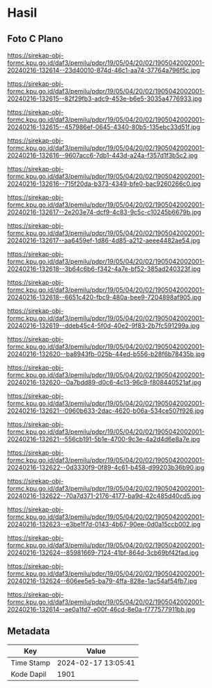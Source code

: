 # Hasil

## Foto C Plano

https://sirekap-obj-formc.kpu.go.id/daf3/pemilu/pdpr/19/05/04/20/02/1905042002001-20240216-132614--23d40010-874d-46c1-aa74-37764a796f5c.jpg

https://sirekap-obj-formc.kpu.go.id/daf3/pemilu/pdpr/19/05/04/20/02/1905042002001-20240216-132615--82f29fb3-adc9-453e-b6e5-3035a4776933.jpg

https://sirekap-obj-formc.kpu.go.id/daf3/pemilu/pdpr/19/05/04/20/02/1905042002001-20240216-132615--457986ef-0645-4340-80b5-135ebc33d51f.jpg

https://sirekap-obj-formc.kpu.go.id/daf3/pemilu/pdpr/19/05/04/20/02/1905042002001-20240216-132616--9607acc6-7db1-443d-a24a-f357d1f3b5c2.jpg

https://sirekap-obj-formc.kpu.go.id/daf3/pemilu/pdpr/19/05/04/20/02/1905042002001-20240216-132616--715f20da-b373-4349-bfe0-bac9260266c0.jpg

https://sirekap-obj-formc.kpu.go.id/daf3/pemilu/pdpr/19/05/04/20/02/1905042002001-20240216-132617--2e203e74-dcf9-4c83-9c5c-c10245b6679b.jpg

https://sirekap-obj-formc.kpu.go.id/daf3/pemilu/pdpr/19/05/04/20/02/1905042002001-20240216-132617--aa6459ef-1d86-4d85-a212-aeee4482ae54.jpg

https://sirekap-obj-formc.kpu.go.id/daf3/pemilu/pdpr/19/05/04/20/02/1905042002001-20240216-132618--3b64c6b6-f342-4a7e-bf52-385ad240323f.jpg

https://sirekap-obj-formc.kpu.go.id/daf3/pemilu/pdpr/19/05/04/20/02/1905042002001-20240216-132618--6651c420-fbc9-480a-bee9-7204898af905.jpg

https://sirekap-obj-formc.kpu.go.id/daf3/pemilu/pdpr/19/05/04/20/02/1905042002001-20240216-132619--ddeb45c4-5f0d-40e2-9f83-2b7fc591299a.jpg

https://sirekap-obj-formc.kpu.go.id/daf3/pemilu/pdpr/19/05/04/20/02/1905042002001-20240216-132620--ba8943fb-025b-44ed-b556-b28f6b78435b.jpg

https://sirekap-obj-formc.kpu.go.id/daf3/pemilu/pdpr/19/05/04/20/02/1905042002001-20240216-132620--0a7bdd89-d0c6-4c13-96c9-f808440521af.jpg

https://sirekap-obj-formc.kpu.go.id/daf3/pemilu/pdpr/19/05/04/20/02/1905042002001-20240216-132621--0960b633-2dac-4620-b06a-534ce507f926.jpg

https://sirekap-obj-formc.kpu.go.id/daf3/pemilu/pdpr/19/05/04/20/02/1905042002001-20240216-132621--556cb191-5b1e-4700-9c3e-4a2d4d6e8a7e.jpg

https://sirekap-obj-formc.kpu.go.id/daf3/pemilu/pdpr/19/05/04/20/02/1905042002001-20240216-132622--0d3330f9-0f89-4c61-b458-d99203b36b90.jpg

https://sirekap-obj-formc.kpu.go.id/daf3/pemilu/pdpr/19/05/04/20/02/1905042002001-20240216-132622--70a7d371-2176-4177-ba9d-42c485d40cd5.jpg

https://sirekap-obj-formc.kpu.go.id/daf3/pemilu/pdpr/19/05/04/20/02/1905042002001-20240216-132623--e3be1f7d-0143-4b67-90ee-0d0a15ccb002.jpg

https://sirekap-obj-formc.kpu.go.id/daf3/pemilu/pdpr/19/05/04/20/02/1905042002001-20240216-132624--85981669-7124-41bf-864d-3cb69bf42fad.jpg

https://sirekap-obj-formc.kpu.go.id/daf3/pemilu/pdpr/19/05/04/20/02/1905042002001-20240216-132624--606ee5e5-ba79-4ffa-828e-1ac54af54fb7.jpg

https://sirekap-obj-formc.kpu.go.id/daf3/pemilu/pdpr/19/05/04/20/02/1905042002001-20240216-132614--ae0a1fd7-e00f-46cd-8e0a-f777577911bb.jpg


## Metadata

| Key        | Value               |
| ---------- | ------------------- |
| Time Stamp | 2024-02-17 13:05:41 |
| Kode Dapil | 1901                |



